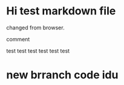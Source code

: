 # Hi test markdown file
changed from browser.



comment





test test test test test test




# new brranch code idu 
